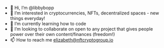- 👋 Hi, I’m @libbybopp
- 👀 I’m interested in cryptocurrencies, NFTs, decentralized spaces - new things everyday!
- 🌱 I’m currently learning how to code
- 💞️ I’m looking to collaborate on open to any project that gives people power over their own content/finances (freedom!)
- 📫 How to reach me elizabeth@nftcryptogroup.io

<!---
libbybopp/libbybopp is a ✨ special ✨ repository because its `README.md` (this file) appears on your GitHub profile.
You can click the Preview link to take a look at your changes.
--->

